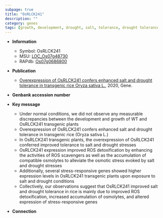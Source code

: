 ```yaml
---
subpage: true
title: "OsRLCK241"
description: ""
category: genes
tags: [growth, development, drought, salt, tolerance, drought tolerance, stress, drought stress, osmotic stress]
---
```


* **Information**  
    + Symbol: OsRLCK241  
    + MSU: [LOC_Os07g48730](http://rice.plantbiology.msu.edu/cgi-bin/ORF_infopage.cgi?orf=LOC_Os07g48730)  
    + RAPdb: [Os07g0686800](http://rapdb.dna.affrc.go.jp/viewer/gbrowse_details/irgsp1?name=Os07g0686800)  

* **Publication**  
    + [Overexpression of OsRLCK241 confers enhanced salt and drought tolerance in transgenic rice Oryza sativa L.](http://www.ncbi.nlm.nih.gov/pubmed?term=Overexpression+of+OsRLCK241+confers+enhanced+salt+and+drought+tolerance+in+transgenic+rice+Oryza+sativa+L.%5BTitle%5D), 2020, Gene.

* **Genbank accession number**  

* **Key message**  
    + Under normal conditions, we did not observe any measurable discrepancies between the development and growth of WT and OsRLCK241 transgenic plants
    + Overexpression of OsRLCK241 confers enhanced salt and drought tolerance in transgenic rice (Oryza sativa L.)
    + In OsRLCK241 transgenic plants, the overexpression of OsRLCK241 conferred improved tolerance to salt and drought stresses
    + OsRLCK241 expression improved ROS detoxification by enhancing the activities of ROS scavengers as well as the accumulation of compatible osmolytes to alleviate the osmotic stress evoked by salt and drought stresses
    + Additionally, several stress-responsive genes showed higher expression levels in OsRLCK241 transgenic plants upon exposure to salt and drought conditions
    + Collectively, our observations suggest that OsRLCK241 improved salt and drought tolerance in rice is mainly due to improved ROS detoxification, increased accumulation of osmolytes, and altered expression of stress-responsive genes

* **Connection**  



